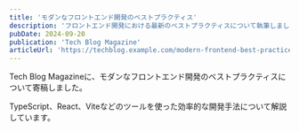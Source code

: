 ```yaml
---
title: 'モダンなフロントエンド開発のベストプラクティス'
description: 'フロントエンド開発における最新のベストプラクティスについて執筆しました'
pubDate: 2024-09-20
publication: 'Tech Blog Magazine'
articleUrl: 'https://techblog.example.com/modern-frontend-best-practices'
---
```


Tech Blog Magazineに、モダンなフロントエンド開発のベストプラクティスについて寄稿しました。

TypeScript、React、Viteなどのツールを使った効率的な開発手法について解説しています。